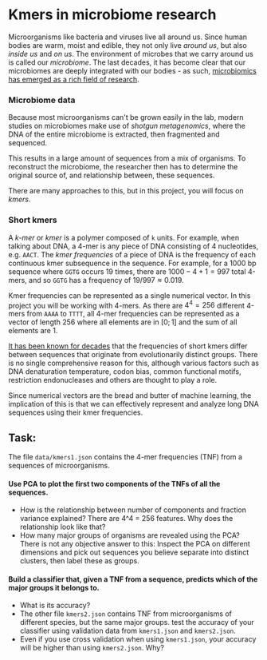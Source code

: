 # Kmers in microbiome research
Microorganisms like bacteria and viruses live all around us.
Since human bodies are warm, moist and edible, they not only live _around us_, but also _inside us_ and _on us_.
The environment of microbes that we carry around us is called our _microbiome_.
The last decades, it has become clear that our microbiomes are deeply integrated with our bodies - as such,
[microbiomics has emerged as a rich field of research](https://www.nature.com/subjects/microbiome/nature).

### Microbiome data
Because most microorganisms can't be grown easily in the lab, modern studies on microbiomes make use of _shotgun metagenomics_,
where the DNA of the entire microbiome is extracted, then fragmented and sequenced.

This results in a large amount of sequences from a mix of organisms.
To reconstruct the microbiome, the researcher then has to determine the original source of, and relationship between, these sequences.

There are many approaches to this, but in this project, you will focus on _kmers_.

### Short kmers
A _k-mer_ or _kmer_ is a polymer composed of `k` units.
For example, when talking about DNA, a 4-mer is any piece of DNA consisting of 4 nucleotides, e.g. `AACT`.
The _kmer frequencies_ of a piece of DNA is the frequency of each continuous kmer subsequence in the sequence.
For example, for a 1000 bp sequence where `GGTG` occurs 19 times, there are $1000 - 4 + 1 = 997$ total 4-mers, and so `GGTG` has a frequency of $19 / 997 \approx 0.019$.

Kmer frequencies can be represented as a single numerical vector.
In this project you will be working with 4-mers. As there are $4^4 = 256$ different 4-mers from `AAAA` to `TTTT`, all 4-mer frequencies can be represented as a vector of length 256 where all elements are in $[0; 1]$ and the sum of all elements are 1.

[It has been known for decades](https://pubmed.ncbi.nlm.nih.gov/6583663/) that the frequencies of short kmers differ between sequences that originate from evolutionarily distinct groups.
There is no single comprehensive reason for this, although various factors such as DNA denaturation temperature, codon bias, common functional motifs, restriction endonucleases and others are thought to play a role.

Since numerical vectors are the bread and butter of machine learning,
the implication of this is that we can effectively represent and analyze long DNA sequences using their kmer frequencies.

## Task:
The file `data/kmers1.json` contains the 4-mer frequencies (TNF) from a sequences of microorganisms.

#### Use PCA to plot the first two components of the TNFs of all the sequences.
* How is the relationship between number of components and fraction variance explained?
  There are 4^4 = 256 features. Why does the relationship look like that?
* How many major groups of organisms are revealed using the PCA?
  There is not any objective answer to this: Inspect the PCA on different dimensions and pick out
  sequences you believe separate into distinct clusters, then label these as groups.

#### Build a classifier that, given a TNF from a sequence, predicts which of the major groups it belongs to.
* What is its accuracy?
* The other file `kmers2.json` contains TNF from microorganisms of different species, but the same major groups.
  test the accuracy of your classifier using validation data from `kmers1.json` and `kmers2.json`.
* Even if you use cross validation when using `kmers1.json`, your accuracy will be higher than using `kmers2.json`. Why?
